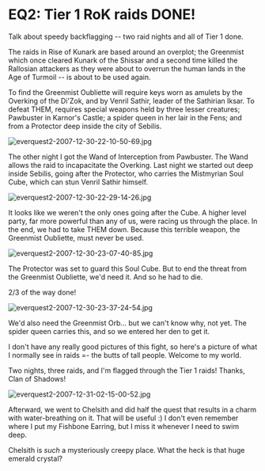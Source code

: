 # EQ2: Tier 1 RoK raids DONE!

Talk about speedy backflagging -- two raid nights and all of Tier 1 done.

The raids in Rise of Kunark are based around an overplot; the Greenmist which once cleared Kunark of the Shissar and a second time killed the Rallosian attackers as they were about to overrun the human lands in the Age of Turmoil -- is about to be used again.

To find the Greenmist Oubliette will require keys worn as amulets by the Overking of the Di'Zok, and by Venril Sathir, leader of the Sathirian Iksar. To defeat THEM, requires special weapons held by three lesser creatures; Pawbuster in Karnor's Castle; a spider queen in her lair in the Fens; and from a Protector deep inside the city of Sebilis.

![everquest2-2007-12-30-22-10-50-69.jpg](http://westkarana.com/wp-content/uploads/2007/12/everquest2-2007-12-30-22-10-50-69.jpg)

The other night I got the Wand of Interception from Pawbuster. The Wand allows the raid to incapacitate the Overking. Last night we started out deep inside Sebilis, going after the Protector, who carries the Mistmyrian Soul Cube, which can stun Venril Sathir himself.

![everquest2-2007-12-30-22-29-14-26.jpg](http://westkarana.com/wp-content/uploads/2007/12/everquest2-2007-12-30-22-29-14-26.jpg)

It looks like we weren't the only ones going after the Cube. A higher level party, far more powerful than any of us, were racing us through the place. In the end, we had to take THEM down. Because this terrible weapon, the Greenmist Oubliette, must never be used.

![everquest2-2007-12-30-23-07-40-85.jpg](http://westkarana.com/wp-content/uploads/2007/12/everquest2-2007-12-30-23-07-40-85.jpg)

The Protector was set to guard this Soul Cube. But to end the threat from the Greenmist Oubliette, we'd need it. And so he had to die.

2/3 of the way done!

![everquest2-2007-12-30-23-37-24-54.jpg](http://westkarana.com/wp-content/uploads/2007/12/everquest2-2007-12-30-23-37-24-54.jpg)

We'd also need the Greenmist Orb... but we can't know why, not yet. The spider queen carries this, and so we entered her den to get it.

I don't have any really good pictures of this fight, so here's a picture of what I normally see in raids =- the butts of tall people. Welcome to my world.

Two nights, three raids, and I'm flagged through the Tier 1 raids! Thanks, Clan of Shadows!

![everquest2-2007-12-31-02-15-00-52.jpg](http://westkarana.com/wp-content/uploads/2007/12/everquest2-2007-12-31-02-15-00-52.jpg)

Afterward, we went to Chelsith and did half the quest that results in a charm with water-breathing on it. That will be useful :) I don't even remember where I put my Fishbone Earring, but I miss it whenever I need to swim deep.

Chelsith is *such* a mysteriously creepy place. What the heck is that huge emerald crystal?

